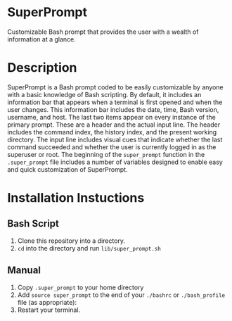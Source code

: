 # SuperPrompt
Customizable Bash prompt that provides the user with a wealth of information at a glance.

# Description

SuperPrompt is a Bash prompt coded to be easily customizable by anyone with a basic knowledge of Bash scripting.  By default, it includes an information bar that appears when a terminal is first opened and when the user changes.  This information bar includes the date, time, Bash version, username, and host.  The last two items appear on every instance of the primary prompt.  These are a header and the actual input line.  The header includes the command index, the history index, and the present working directory.  The input line includes visual cues that indicate whether the last command succeeded and whether the user is currently logged in as the superuser or root.  The beginning of the `super_prompt` function in the `.super_prompt` file includes a number of variables designed to enable easy and quick customization of SuperPrompt.

# Installation Instuctions

## Bash Script

1. Clone this repository into a directory.
2. `cd` into the directory and run `lib/super_prompt.sh`

## Manual

1.  Copy `.super_prompt` to your home directory
2.  Add `source super_prompt` to the end of your `./bashrc` or `./bash_profile` file (as appropriate):
3.  Restart your terminal.
